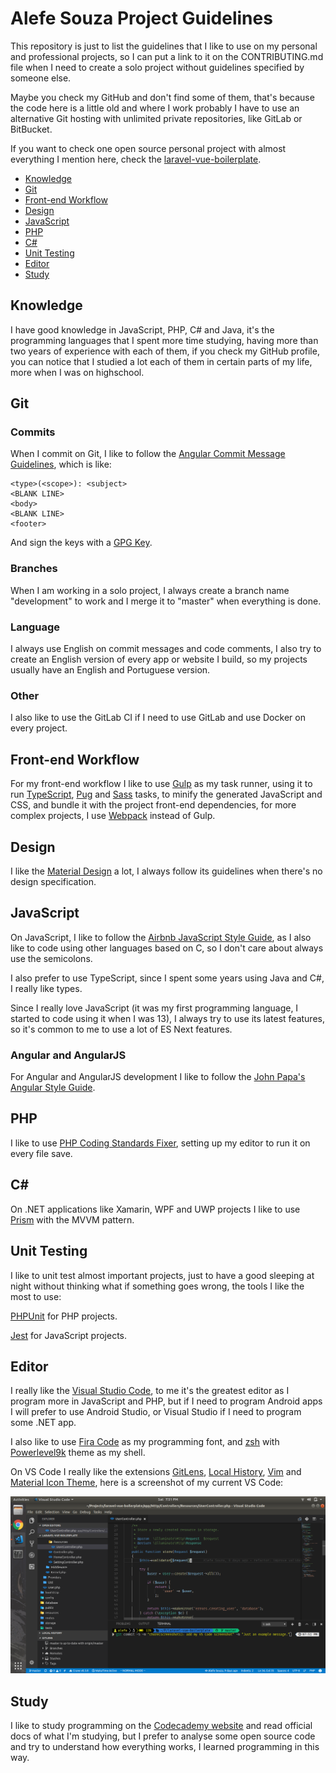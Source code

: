 # Alefe Souza Project Guidelines

This repository is just to list the guidelines that I like to use on my personal and professional projects, so I can put a link to it on the CONTRIBUTING.md file when I need to create a solo project without guidelines specified by someone else.

Maybe you check my GitHub and don't find some of them, that's because the code here is a little old and where I work probably I have to use an alternative Git hosting with unlimited private repositories, like GitLab or BitBucket.

If you want to check one open source personal project with almost everything I mention here, check the [laravel-vue-boilerplate](https://github.com/alefesouza/laravel-vue-boilerplate).

- [Knowledge](#knowledge)
- [Git](#git)
- [Front-end Workflow](#frontend-workflow)
- [Design](#design)
- [JavaScript](#javascript)
- [PHP](#php)
- [C#](#csharp)
- [Unit Testing](#unit-testing)
- [Editor](#editor)
- [Study](#study)

## <a name="knowledge"></a> Knowledge

I have good knowledge in JavaScript, PHP, C# and Java, it's the programming languages that I spent more time studying, having more than two years of experience with each of them, if you check my GitHub profile, you can notice that I studied a lot each of them in certain parts of my life, more when I was on highschool.

## <a name="git"></a> Git

### Commits

When I commit on Git, I like to follow the [Angular Commit Message Guidelines](https://github.com/angular/angular/blob/master/CONTRIBUTING.md#commit), which is like:

```
<type>(<scope>): <subject>
<BLANK LINE>
<body>
<BLANK LINE>
<footer>
```

And sign the keys with a [GPG Key](https://help.github.com/articles/signing-commits-with-gpg).

### Branches

When I am working in a solo project, I always create a branch name "development" to work and I merge it to "master" when everything is done.

### Language

I always use English on commit messages and code comments, I also try to create an English version of every app or website I build, so my projects usually have an English and Portuguese version.

### Other

I also like to use the GitLab CI if I need to use GitLab and use Docker on every project.

## <a name="frontend-workflow"></a> Front-end Workflow

For my front-end workflow I like to use [Gulp](https://github.com/gulpjs/gulp) as my task runner, using it to run [TypeScript](https://github.com/Microsoft/TypeScript), [Pug](https://github.com/pugjs/pug) and [Sass](https://github.com/sass/sass) tasks, to minify the generated JavaScript and CSS, and bundle it with the project front-end dependencies, for more complex projects, I use [Webpack](https://github.com/webpack/webpack) instead of Gulp.

## <a name="design"></a> Design

I like the [Material Design](https://material.io/guidelines) a lot, I always follow its guidelines when there's no design specification.

## <a name="javascript"></a> JavaScript

On JavaScript, I like to follow the [Airbnb JavaScript Style Guide](https://github.com/airbnb/javascript), as I also like to code using other languages based on C, so I don't care about always use the semicolons.

I also prefer to use TypeScript, since I spent some years using Java and C#, I really like types.

Since I really love JavaScript (it was my first programming language, I started to code using it when I was 13), I always try to use its latest features, so it's common to me to use a lot of ES Next features.

### Angular and AngularJS

For Angular and AngularJS development I like to follow the [John Papa's Angular Style Guide](https://github.com/johnpapa/angular-styleguide/blob/master/a1/README.md).

## <a name="php"></a> PHP

I like to use [PHP Coding Standards Fixer](https://github.com/FriendsOfPHP/PHP-CS-Fixer), setting up my editor to run it on every file save.

## <a name="csharp"></a> C#

On .NET applications like Xamarin, WPF and UWP projects I like to use [Prism](https://github.com/PrismLibrary/Prism) with the MVVM pattern.

## <a name="unit-testing"></a> Unit Testing

I like to unit test almost important projects, just to have a good sleeping at night without thinking what if something goes wrong, the tools I like the most to use:

[PHPUnit](https://github.com/sebastianbergmann/phpunit) for PHP projects.

[Jest](https://github.com/facebook/jest) for JavaScript projects.

## <a name="editor"></a> Editor

I really like the [Visual Studio Code](https://code.visualstudio.com), to me it's the greatest editor as I program more in JavaScript and PHP, but if I need to program Android apps I will prefer to use Android Studio, or Visual Studio if I need to program some .NET app.

I also like to use [Fira Code](https://github.com/tonsky/FiraCode) as my programming font, and [zsh](https://github.com/zsh-users/zsh) with [Powerlevel9k](https://github.com/bhilburn/powerlevel9k) theme as my shell.

On VS Code I really like the extensions [GitLens](https://marketplace.visualstudio.com/items?itemName=eamodio.gitlens), [Local History](https://marketplace.visualstudio.com/items?itemName=xyz.local-history), [Vim](https://marketplace.visualstudio.com/items?itemName=vscodevim.vim) and [Material Icon Theme](https://marketplace.visualstudio.com/items?itemName=PKief.material-icon-theme), here is a screenshot of my current VS Code:

![My VS Code](vscode.png)

## <a name="study"></a> Study

I like to study programming on the [Codecademy website](https://www.codecademy.com) and read official docs of what I'm studying, but I prefer to analyse some open source code and try to understand how everything works, I learned programming in this way.